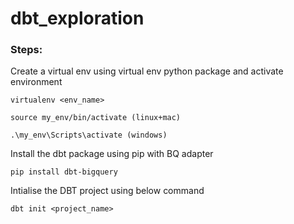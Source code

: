 # dbt_exploration
### Steps:
Create a virtual env using virtual env python package and activate environment

    virtualenv <env_name>

    source my_env/bin/activate (linux+mac)

    .\my_env\Scripts\activate (windows)

Install the dbt package using pip with BQ adapter

    pip install dbt-bigquery

Intialise the DBT project using below command

    dbt init <project_name> 